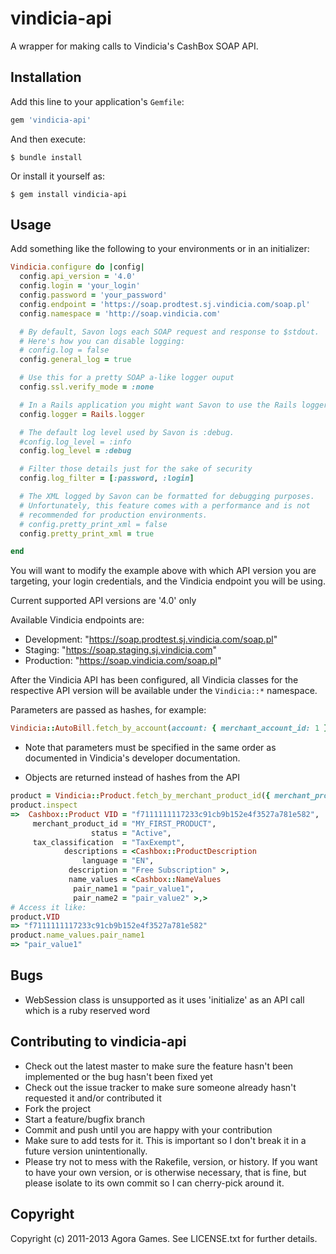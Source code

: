 # vindicia-api

A wrapper for making calls to Vindicia's CashBox SOAP API.

## Installation

Add this line to your application's `Gemfile`:

```ruby
gem 'vindicia-api'
```

And then execute:

```
$ bundle install
```

Or install it yourself as:

```
$ gem install vindicia-api
```

## Usage

Add something like the following to your environments or in an initializer:

```ruby
Vindicia.configure do |config|
  config.api_version = '4.0'
  config.login = 'your_login'
  config.password = 'your_password' 
  config.endpoint = 'https://soap.prodtest.sj.vindicia.com/soap.pl'
  config.namespace = 'http://soap.vindicia.com'

  # By default, Savon logs each SOAP request and response to $stdout.
  # Here's how you can disable logging:
  # config.log = false
  config.general_log = true

  # Use this for a pretty SOAP a-like logger ouput
  config.ssl.verify_mode = :none

  # In a Rails application you might want Savon to use the Rails logger.
  config.logger = Rails.logger

  # The default log level used by Savon is :debug.
  #config.log_level = :info
  config.log_level = :debug

  # Filter those details just for the sake of security
  config.log_filter = [:password, :login]

  # The XML logged by Savon can be formatted for debugging purposes.
  # Unfortunately, this feature comes with a performance and is not
  # recommended for production environments.
  # config.pretty_print_xml = false
  config.pretty_print_xml = true

end
```

You will want to modify the example above with which API version you are targeting, your login credentials, and the Vindicia endpoint you will be using.

Current supported API versions are '4.0' only

Available Vindicia endpoints are:

* Development: "https://soap.prodtest.sj.vindicia.com/soap.pl"
* Staging:     "https://soap.staging.sj.vindicia.com"
* Production:  "https://soap.vindicia.com/soap.pl"

After the Vindicia API has been configured, all Vindicia classes for the respective API version will be available under the `Vindicia::*` namespace.

Parameters are passed as hashes, for example:

```ruby
Vindicia::AutoBill.fetch_by_account(account: { merchant_account_id: 1 })
```

* Note that parameters must be specified in the same order as documented in Vindicia's developer documentation.

* Objects are returned instead of hashes from the API
```ruby
product = Vindicia::Product.fetch_by_merchant_product_id({ merchant_product_id: 'MY_FIRST_PRODUCT'})
product.inspect
=>  Cashbox::Product VID = "f7111111117233c91cb9b152e4f3527a781e582",
     merchant_product_id = "MY_FIRST_PRODUCT",
                  status = "Active",
     tax_classification  = "TaxExempt",
            descriptions = <Cashbox::ProductDescription
                language = "EN",
             description = "Free Subscription" >,
             name_values = <Cashbox::NameValues
              pair_name1 = "pair_value1",
              pair_name2 = "pair_value2" >,>
# Access it like:
product.VID
=> "f7111111117233c91cb9b152e4f3527a781e582"
product.name_values.pair_name1
=> "pair_value1"
```


## Bugs

* WebSession class is unsupported as it uses 'initialize' as an API call which is a ruby reserved word

## Contributing to vindicia-api
 
* Check out the latest master to make sure the feature hasn't been implemented or the bug hasn't been fixed yet
* Check out the issue tracker to make sure someone already hasn't requested it and/or contributed it
* Fork the project
* Start a feature/bugfix branch
* Commit and push until you are happy with your contribution
* Make sure to add tests for it. This is important so I don't break it in a future version unintentionally.
* Please try not to mess with the Rakefile, version, or history. If you want to have your own version, or is otherwise necessary, that is fine, but please isolate to its own commit so I can cherry-pick around it.

## Copyright

Copyright (c) 2011-2013 Agora Games. See LICENSE.txt for further details.
